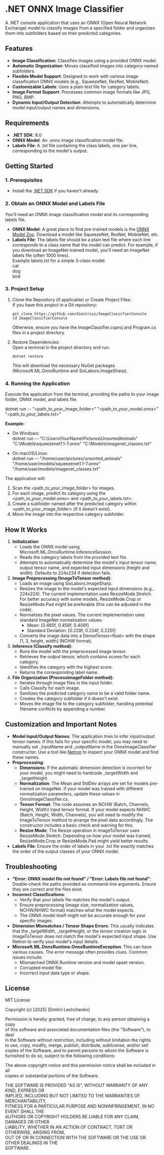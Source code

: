 # **.NET ONNX Image Classifier**

A .NET console application that uses an ONNX (Open Neural Network Exchange) model to classify images from a specified folder and organizes them into subfolders based on their predicted categories.

## **Features**

* **Image Classification**: Classifies images using a provided ONNX model.  
* **Automatic Organization**: Moves classified images into category-named subfolders.  
* **Flexible Model Support**: Designed to work with various image classification ONNX models (e.g., SqueezeNet, ResNet, MobileNet).  
* **Customizable Labels**: Uses a plain text file for category labels.  
* **Image Format Support**: Processes common image formats like JPG, PNG, BMP.  
* **Dynamic Input/Output Detection**: Attempts to automatically determine model input/output names and dimensions.

## **Requirements**

* **.NET SDK**: 8.0
* **ONNX Model**: An .onnx image classification model file.  
* **Labels File**: A .txt file containing the class labels, one per line, corresponding to the model's output.

## **Getting Started**

### **1\. Prerequisites**

* Install the [.NET SDK](https://dotnet.microsoft.com/download) if you haven't already.

### **2\. Obtain an ONNX Model and Labels File**

You'll need an ONNX image classification model and its corresponding labels file.

* **ONNX Model**: A great place to find pre-trained models is the [ONNX Model Zoo](https://github.com/onnx/models#image-classification). Download a model like SqueezeNet, ResNet, MobileNet, etc.  
* **Labels File**: The labels file should be a plain text file where each line corresponds to a class name that the model can predict. For example, if you download an ImageNet-trained model, you'll need an ImageNet labels file (often 1000 lines).  
  Example labels.txt for a simple 3-class model:  
  cat  
  dog  
  bird

### **3\. Project Setup**

1. Clone the Repository (if applicable) or Create Project Files:  
   If you have this project in a Git repository:  
   ```
   git clone https://github.com/dimitriuz/ImageClassifierConsole 
   cd ImageClassifierConsole
   ```

   Otherwise, ensure you have the ImageClassifier.csproj and Program.cs files in a project directory.  
2. Restore Dependencies:  
   Open a terminal in the project directory and run: 
   ``` 
   dotnet restore
   ```
   This will download the necessary NuGet packages (Microsoft.ML.OnnxRuntime and SixLabors.ImageSharp).

### **4\. Running the Application**

Execute the application from the terminal, providing the paths to your image folder, ONNX model, and labels file.

dotnet run \-- "\<path\_to\_your\_image\_folder\>" "\<path\_to\_your\_model.onnx\>" "\<path\_to\_your\_labels.txt\>"

**Example:**

* On Windows:  
  dotnet run \-- "C:\\Users\\YourName\\Pictures\\UnsortedAnimals" "C:\\Models\\squeezenet1.1-7.onnx" "C:\\Models\\imagenet\_classes.txt"

* On macOS/Linux:  
  dotnet run \-- "/home/user/pictures/unsorted\_animals" "/home/user/models/squeezenet1.1-7.onnx" "/home/user/models/imagenet\_classes.txt"

The application will:

1. Scan the \<path\_to\_your\_image\_folder\> for images.  
2. For each image, predict its category using the \<path\_to\_your\_model.onnx\> and \<path\_to\_your\_labels.txt\>.  
3. Create a subfolder named after the predicted category within \<path\_to\_your\_image\_folder\> (if it doesn't exist).  
4. Move the image into the respective category subfolder.

## **How It Works**

1. **Initialization**:  
   * Loads the ONNX model using Microsoft.ML.OnnxRuntime.InferenceSession.  
   * Reads the category labels from the provided text file.  
   * Attempts to automatically determine the model's input tensor name, output tensor name, and expected input dimensions (height and width). Defaults to 224x224 if detection fails.  
2. **Image Preprocessing (ImageToTensor method)**:  
   * Loads an image using SixLabors.ImageSharp.  
   * Resizes the image to the model's expected input dimensions (e.g., 224x224). The current implementation uses ResizeMode.Stretch. For better accuracy with some models, ResizeMode.Crop or ResizeMode.Pad might be preferable (this can be adjusted in the code).  
   * Normalizes the pixel values. The current implementation uses standard ImageNet normalization values:  
     * Mean: \[0.485f, 0.456f, 0.406f\]  
     * Standard Deviation: \[0.229f, 0.224f, 0.225f\]  
   * Converts the image data into a DenseTensor\<float\> with the shape \[1, 3, height, width\] (NCHW format).  
3. **Inference (Classify method)**:  
   * Runs the model with the preprocessed image tensor.  
   * Retrieves the output tensor, which contains scores for each category.  
   * Identifies the category with the highest score.  
   * Returns the corresponding label name.  
4. **File Organization (ProcessImageFolder method)**:  
   * Iterates through image files in the input folder.  
   * Calls Classify for each image.  
   * Sanitizes the predicted category name to be a valid folder name.  
   * Creates the category subfolder if it doesn't exist.  
   * Moves the image file to the category subfolder, handling potential filename conflicts by appending a number.

## **Customization and Important Notes**

* **Model Input/Output Names**: The application tries to infer input/output tensor names. If this fails for your specific model, you may need to manually set \_inputName and \_outputName in the OnnxImageClassifier constructor. Use a tool like [Netron](https://netron.app/) to inspect your ONNX model and find these names.  
* **Preprocessing**:  
  * **Dimensions**: If the automatic dimension detection is incorrect for your model, you might need to hardcode \_targetWidth and \_targetHeight.  
  * **Normalization**: The Mean and StdDev arrays are set for models pre-trained on ImageNet. If your model was trained with different normalization parameters, update these values in OnnxImageClassifier.cs.  
  * **Tensor Format**: The code assumes an NCHW (Batch, Channels, Height, Width) input tensor format. If your model expects NHWC (Batch, Height, Width, Channels), you will need to modify the ImageToTensor method to arrange the pixel data accordingly. The constructor includes a basic check and warning for this.  
  * **Resize Mode**: The Resize operation in ImageToTensor uses ResizeMode.Stretch. Depending on how your model was trained, ResizeMode.Crop or ResizeMode.Pad might yield better results.  
* **Labels File**: Ensure the order of labels in your .txt file exactly matches the order of the output classes of your ONNX model.

## **Troubleshooting**

* **"Error: ONNX model file not found" / "Error: Labels file not found"**: Double-check the paths provided as command-line arguments. Ensure they are correct and the files exist.  
* **Incorrect Classifications**:  
  * Verify that your labels file matches the model's output.  
  * Ensure preprocessing (image size, normalization values, NCHW/NHWC format) matches what the model expects.  
  * The ONNX model itself might not be accurate enough for your specific images.  
* **Dimension Mismatches / Tensor Shape Errors**: This usually indicates that the \_targetWidth, \_targetHeight, or the tensor creation logic in ImageToTensor does not match the model's expected input shape. Use Netron to verify your model's input details.  
* **Microsoft.ML.OnnxRuntime.OnnxRuntimeException**: This can have various causes. The error message often provides clues. Common issues include:  
  * Mismatched ONNX Runtime version and model opset version.  
  * Corrupted model file.  
  * Incorrect input data type or shape.

## **License**

MIT License

Copyright (c) \[2025\] \[Dmitrii Leshchenko\]

Permission is hereby granted, free of charge, to any person obtaining a copy  
of this software and associated documentation files (the "Software"), to deal  
in the Software without restriction, including without limitation the rights  
to use, copy, modify, merge, publish, distribute, sublicense, and/or sell  
copies of the Software, and to permit persons to whom the Software is  
furnished to do so, subject to the following conditions:

The above copyright notice and this permission notice shall be included in all  
copies or substantial portions of the Software.

THE SOFTWARE IS PROVIDED "AS IS", WITHOUT WARRANTY OF ANY KIND, EXPRESS OR  
IMPLIED, INCLUDING BUT NOT LIMITED TO THE WARRANTIES OF MERCHANTABILITY,  
FITNESS FOR A PARTICULAR PURPOSE AND NONINFRINGEMENT. IN NO EVENT SHALL THE  
AUTHORS OR COPYRIGHT HOLDERS BE LIABLE FOR ANY CLAIM, DAMAGES OR OTHER  
LIABILITY, WHETHER IN AN ACTION OF CONTRACT, TORT OR OTHERWISE, ARISING FROM,  
OUT OF OR IN CONNECTION WITH THE SOFTWARE OR THE USE OR OTHER DEALINGS IN THE  
SOFTWARE.